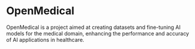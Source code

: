 # OpenMedical
OpenMedical is a project aimed at creating datasets and fine-tuning AI models for the medical domain, enhancing the performance and accuracy of AI applications in healthcare.
